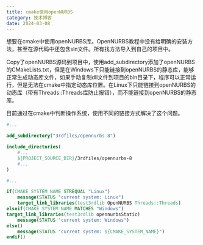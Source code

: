 ```yaml
---
title: cmake使用openNURBS
category: 技术博客
date: 2024-03-08
---
```


想要在cmake中使用openNURBS库。OpenNURBS教程中没有给明确的安装方法，甚至在源代码中还包含sln文件。所有找方法导入到自己的项目中。

Copy了openNURBS源码到项目中，使用add_subdirectory添加了openNURBS的CMakeLists.txt，但是在Windows下只能链接到openNURBS的静态库，能够正常生成动态库文件，如果手动复制dll文件到项目的bin目录下，程序可以正常运行，但是无法在cmake中指定动态库位置。在Linux下只能链接到openNURBS的动态库（带有Threads::Threads库防止报错），而不能链接到openNURBS的静态库。

目前通过在cmake中判断操作系统，使用不同的链接方式解决了这个问题。

```cmake
#... 

add_subdirectory("3rdfiles/opennurbs-8")

include_directories(
    #...
    ${PROJECT_SOURCE_DIR}/3rdfiles/opennurbs-8
    #...
)

#... 

if(CMAKE_SYSTEM_NAME STREQUAL "Linux")
    message(STATUS "current system: Linux")
    target_link_libraries(test3rdlib OpenNURBS Threads::Threads)
elseif(CMAKE_SYSTEM_NAME MATCHES "Windows")
target_link_libraries(test3rdlib opennurbsStatic)
    message(STATUS "current system: Windows")
else()
    message(STATUS "current system: ${CMAKE_SYSTEM_NAME}")
endif()
```